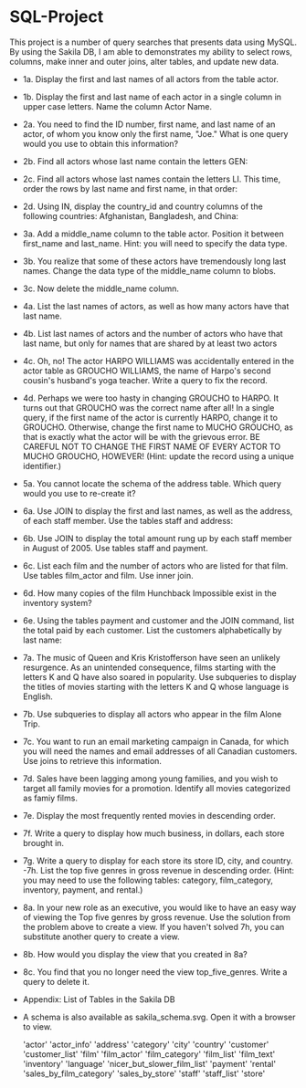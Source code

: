# SQL-Project

This project is a number of query searches that presents data using MySQL. By using the Sakila DB, I am able to demonstrates my ability to select rows, columns, make inner and outer joins, alter tables, and update new data. 

- 1a. Display the first and last names of all actors from the table actor. 
- 1b. Display the first and last name of each actor in a single column in upper case letters. Name the column Actor Name. 
- 2a. You need to find the ID number, first name, and last name of an actor, of whom you know only the first name, "Joe." What is one query would you use to obtain this information?
- 2b. Find all actors whose last name contain the letters GEN:
- 2c. Find all actors whose last names contain the letters LI. This time, order the rows by last name and first name, in that order:
- 2d. Using IN, display the country_id and country columns of the following countries: Afghanistan, Bangladesh, and China:
- 3a. Add a middle_name column to the table actor. Position it between first_name and last_name. Hint: you will need to specify the data type.
- 3b. You realize that some of these actors have tremendously long last names. Change the data type of the middle_name column to blobs.
- 3c. Now delete the middle_name column.
- 4a. List the last names of actors, as well as how many actors have that last name.
- 4b. List last names of actors and the number of actors who have that last name, but only for names that are shared by at least two actors
- 4c. Oh, no! The actor HARPO WILLIAMS was accidentally entered in the actor table as GROUCHO WILLIAMS, the name of Harpo's second cousin's husband's yoga teacher. Write a query to fix the record.
- 4d. Perhaps we were too hasty in changing GROUCHO to HARPO. It turns out that GROUCHO was the correct name after all! In a single query, if the first name of the actor is currently HARPO, change it to GROUCHO. Otherwise, change the first name to MUCHO GROUCHO, as that is exactly what the actor will be with the grievous error. BE CAREFUL NOT TO CHANGE THE FIRST NAME OF EVERY ACTOR TO MUCHO GROUCHO, HOWEVER! (Hint: update the record using a unique identifier.)

- 5a. You cannot locate the schema of the address table. Which query would you use to re-create it?

- 6a. Use JOIN to display the first and last names, as well as the address, of each staff member. Use the tables staff and address:
- 6b. Use JOIN to display the total amount rung up by each staff member in August of 2005. Use tables staff and payment. 
- 6c. List each film and the number of actors who are listed for that film. Use tables film_actor and film. Use inner join.
- 6d. How many copies of the film Hunchback Impossible exist in the inventory system?
- 6e. Using the tables payment and customer and the JOIN command, list the total paid by each customer. List the customers alphabetically by last name:

- 7a. The music of Queen and Kris Kristofferson have seen an unlikely resurgence. As an unintended consequence, films starting with the letters K and Q have also soared in popularity. Use subqueries to display the titles of movies starting with the letters K and Q whose language is English. 
- 7b. Use subqueries to display all actors who appear in the film Alone Trip.
- 7c. You want to run an email marketing campaign in Canada, for which you will need the names and email addresses of all Canadian customers. Use joins to retrieve this information.
- 7d. Sales have been lagging among young families, and you wish to target all family movies for a promotion. Identify all movies categorized as famiy films.
- 7e. Display the most frequently rented movies in descending order.
- 7f. Write a query to display how much business, in dollars, each store brought in.
- 7g. Write a query to display for each store its store ID, city, and country.
-7h. List the top five genres in gross revenue in descending order. (Hint: you may need to use the following tables: category, film_category, inventory, payment, and rental.)
- 8a. In your new role as an executive, you would like to have an easy way of viewing the Top five genres by gross revenue. Use the solution from the problem above to create a view. If you haven't solved 7h, you can substitute another query to create a view.
- 8b. How would you display the view that you created in 8a?
- 8c. You find that you no longer need the view top_five_genres. Write a query to delete it.



- Appendix: List of Tables in the Sakila DB


- A schema is also available as sakila_schema.svg. Open it with a browser to view.


    'actor'
    'actor_info'
    'address'
    'category'
    'city'
    'country'
    'customer'
    'customer_list'
    'film'
    'film_actor'
    'film_category'
    'film_list'
    'film_text'
    'inventory'
    'language'
    'nicer_but_slower_film_list'
    'payment'
    'rental'
    'sales_by_film_category'
    'sales_by_store'
    'staff'
    'staff_list'
    'store'
